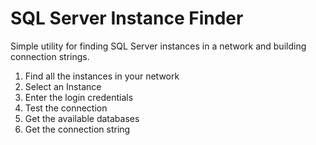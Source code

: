 # SQL Server Instance Finder

Simple utility for finding SQL Server instances in a network and building connection strings.

1. Find all the instances in your network
2. Select an Instance
3. Enter the login credentials
4. Test the connection
5. Get the available databases
6. Get the connection string

